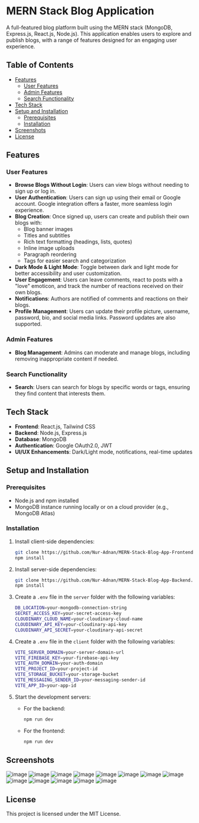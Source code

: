 # MERN Stack Blog Application

A full-featured blog platform built using the MERN stack (MongoDB, Express.js, React.js, Node.js). This application enables users to explore and publish blogs, with a range of features designed for an engaging user experience.

## Table of Contents
- [Features](#features)
  - [User Features](#user-features)
  - [Admin Features](#admin-features)
  - [Search Functionality](#search-functionality)
- [Tech Stack](#tech-stack)
- [Setup and Installation](#setup-and-installation)
  - [Prerequisites](#prerequisites)
  - [Installation](#installation)
- [Screenshots](#screenshots)
- [License](#license)

## Features

### User Features
- **Browse Blogs Without Login**: Users can view blogs without needing to sign up or log in.
- **User Authentication**: Users can sign up using their email or Google account. Google integration offers a faster, more seamless login experience.
- **Blog Creation**: Once signed up, users can create and publish their own blogs with:
  - Blog banner images
  - Titles and subtitles
  - Rich text formatting (headings, lists, quotes)
  - Inline image uploads
  - Paragraph reordering
  - Tags for easier search and categorization
- **Dark Mode & Light Mode**: Toggle between dark and light mode for better accessibility and user customization.
- **User Engagement**: Users can leave comments, react to posts with a "love" emoticon, and track the number of reactions received on their own blogs.
- **Notifications**: Authors are notified of comments and reactions on their blogs.
- **Profile Management**: Users can update their profile picture, username, password, bio, and social media links. Password updates are also supported.

### Admin Features
- **Blog Management**: Admins can moderate and manage blogs, including removing inappropriate content if needed.

### Search Functionality
- **Search**: Users can search for blogs by specific words or tags, ensuring they find content that interests them.

## Tech Stack
- **Frontend**: React.js, Tailwind CSS
- **Backend**: Node.js, Express.js
- **Database**: MongoDB
- **Authentication**: Google OAuth2.0, JWT
- **UI/UX Enhancements**: Dark/Light mode, notifications, real-time updates

## Setup and Installation

### Prerequisites
- Node.js and npm installed
- MongoDB instance running locally or on a cloud provider (e.g., MongoDB Atlas)

### Installation

1. Install client-side dependencies:
    ```bash
    git clone https://github.com/Nur-Adnan/MERN-Stack-Blog-App-Frontend.git
    npm install
    ```

3. Install server-side dependencies:
    ```bash
    git clone https://github.com/Nur-Adnan/MERN-Stack-Blog-App-Backend.git
    npm install
    ```

4. Create a `.env` file in the `server` folder with the following variables:
    ```bash
    DB_LOCATION=your-mongodb-connection-string
    SECRET_ACCESS_KEY=your-secret-access-key
    CLOUDINARY_CLOUD_NAME=your-cloudinary-cloud-name
    CLOUDINARY_API_KEY=your-cloudinary-api-key
    CLOUDINARY_API_SECRET=your-cloudinary-api-secret
    ```

5. Create a `.env` file in the `client` folder with the following variables:
    ```bash
    VITE_SERVER_DOMAIN=your-server-domain-url
    VITE_FIREBASE_KEY=your-firebase-api-key
    VITE_AUTH_DOMAIN=your-auth-domain
    VITE_PROJECT_ID=your-project-id
    VITE_STORAGE_BUCKET=your-storage-bucket
    VITE_MESSAGING_SENDER_ID=your-messaging-sender-id
    VITE_APP_ID=your-app-id
    ```

6. Start the development servers:
    - For the backend:
      ```bash
      npm run dev
      ```

    - For the frontend:
      ```bash
      npm run dev
      ```

## Screenshots

![image](https://github.com/user-attachments/assets/0ad0dd10-ad11-449b-81eb-0797243e83c8)
![image](https://github.com/user-attachments/assets/efaaadc5-9c46-4780-947a-716e28d68da0)
![image](https://github.com/user-attachments/assets/7088cde3-045f-41c3-b3f3-9b6480ed0f5a)
![image](https://github.com/user-attachments/assets/26b8880e-054b-4538-9b3c-a09d95268a26)
![image](https://github.com/user-attachments/assets/79b2e4cb-c8f3-4a67-9a16-8ffef7de2b77)
![image](https://github.com/user-attachments/assets/75e5a710-8000-4461-898e-1b2d4b3463eb)
![image](https://github.com/user-attachments/assets/cfa0f284-1c88-49db-833b-e6216c599930)
![image](https://github.com/user-attachments/assets/2ec17eff-805a-4d89-a0ee-0fa7903cc06d)
![image](https://github.com/user-attachments/assets/61c678d6-102c-456c-bf5e-710e1bc425c5)
![image](https://github.com/user-attachments/assets/31708695-d7a6-4dca-9378-d8976a74cd07)
![image](https://github.com/user-attachments/assets/d9c7d2c1-6dbf-4309-90b9-6fc40d0dccd7)
![image](https://github.com/user-attachments/assets/16a6b725-5bba-4e0e-aa30-899b9db03199)
![image](https://github.com/user-attachments/assets/43ea1bb4-2fe0-4270-b13c-ff930a0e9129)

## License
This project is licensed under the MIT License.
